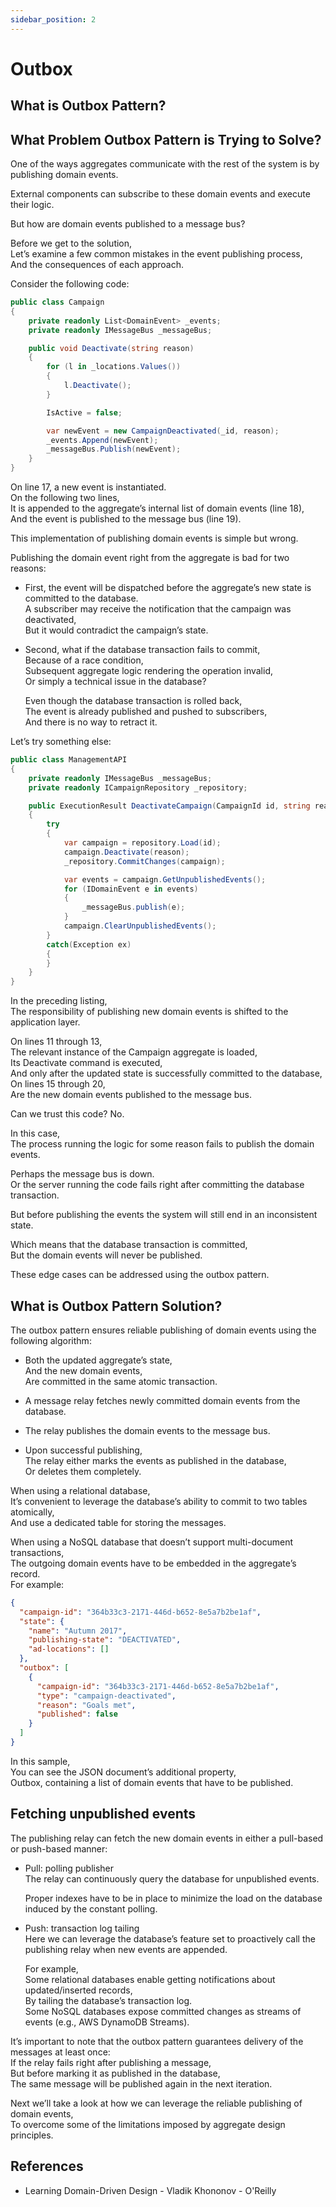 ```yaml
---
sidebar_position: 2
---
```


# Outbox

## What is Outbox Pattern?

## What Problem Outbox Pattern is Trying to Solve?

One of the ways aggregates communicate with the rest of the system is by publishing domain events.

External components can subscribe to these domain events and execute their logic.

But how are domain events published to a message bus?

Before we get to the solution,  
Let’s examine a few common mistakes in the event publishing process,  
And the consequences of each approach.

Consider the following code:

```cs
public class Campaign
{
    private readonly List<DomainEvent> _events;
    private readonly IMessageBus _messageBus;

    public void Deactivate(string reason)
    {
        for (l in _locations.Values())
        {
            l.Deactivate();
        }

        IsActive = false;

        var newEvent = new CampaignDeactivated(_id, reason);
        _events.Append(newEvent);
        _messageBus.Publish(newEvent);
    }
}
```

On line 17, a new event is instantiated.  
On the following two lines,  
It is appended to the aggregate’s internal list of domain events (line 18),  
And the event is published to the message bus (line 19).

This implementation of publishing domain events is simple but wrong.

Publishing the domain event right from the aggregate is bad for two reasons:

- First, the event will be dispatched before the aggregate’s new state is committed to the database.  
  A subscriber may receive the notification that the campaign was deactivated,  
  But it would contradict the campaign’s state.

- Second, what if the database transaction fails to commit,  
  Because of a race condition,  
  Subsequent aggregate logic rendering the operation invalid,  
  Or simply a technical issue in the database?

  Even though the database transaction is rolled back,  
  The event is already published and pushed to subscribers,  
  And there is no way to retract it.

Let’s try something else:

```cs
public class ManagementAPI
{
    private readonly IMessageBus _messageBus;
    private readonly ICampaignRepository _repository;

    public ExecutionResult DeactivateCampaign(CampaignId id, string reason)
    {
        try
        {
            var campaign = repository.Load(id);
            campaign.Deactivate(reason);
            _repository.CommitChanges(campaign);

            var events = campaign.GetUnpublishedEvents();
            for (IDomainEvent e in events)
            {
                _messageBus.publish(e);
            }
            campaign.ClearUnpublishedEvents();
        }
        catch(Exception ex)
        {
        }
    }
}
```

In the preceding listing,  
The responsibility of publishing new domain events is shifted to the application layer.

On lines 11 through 13,  
The relevant instance of the Campaign aggregate is loaded,  
Its Deactivate command is executed,  
And only after the updated state is successfully committed to the database,  
On lines 15 through 20,  
Are the new domain events published to the message bus.

Can we trust this code? No.

In this case,  
The process running the logic for some reason fails to publish the domain events.

Perhaps the message bus is down.  
Or the server running the code fails right after committing the database transaction.

But before publishing the events the system will still end in an inconsistent state.

Which means that the database transaction is committed,  
But the domain events will never be published.

These edge cases can be addressed using the outbox pattern.

## What is Outbox Pattern Solution?

The outbox pattern ensures reliable publishing of domain events using the following algorithm:

- Both the updated aggregate’s state,  
  And the new domain events,  
  Are committed in the same atomic transaction.

- A message relay fetches newly committed domain events from the database.

- The relay publishes the domain events to the message bus.

- Upon successful publishing,  
  The relay either marks the events as published in the database,  
  Or deletes them completely.

When using a relational database,  
It’s convenient to leverage the database’s ability to commit to two tables atomically,  
And use a dedicated table for storing the messages.

When using a NoSQL database that doesn’t support multi-document transactions,  
The outgoing domain events have to be embedded in the aggregate’s record.  
For example:

```json
{
  "campaign-id": "364b33c3-2171-446d-b652-8e5a7b2be1af",
  "state": {
    "name": "Autumn 2017",
    "publishing-state": "DEACTIVATED",
    "ad-locations": []
  },
  "outbox": [
    {
      "campaign-id": "364b33c3-2171-446d-b652-8e5a7b2be1af",
      "type": "campaign-deactivated",
      "reason": "Goals met",
      "published": false
    }
  ]
}
```

In this sample,  
You can see the JSON document’s additional property,  
Outbox, containing a list of domain events that have to be published.

## Fetching unpublished events

The publishing relay can fetch the new domain events in either a pull-based or push-based manner:

- Pull: polling publisher  
  The relay can continuously query the database for unpublished events.

  Proper indexes have to be in place to minimize the load on the database induced by the constant polling.

- Push: transaction log tailing  
  Here we can leverage the database’s feature set to proactively call the publishing relay when new events are appended.

  For example,  
  Some relational databases enable getting notifications about updated/inserted records,  
  By tailing the database’s transaction log.  
  Some NoSQL databases expose committed changes as streams of events (e.g., AWS DynamoDB Streams).

It’s important to note that the outbox pattern guarantees delivery of the messages at least once:  
If the relay fails right after publishing a message,  
But before marking it as published in the database,  
The same message will be published again in the next iteration.

Next we’ll take a look at how we can leverage the reliable publishing of domain events,  
To overcome some of the limitations imposed by aggregate design principles.

## References

- Learning Domain-Driven Design - Vladik Khononov - O'Reilly

